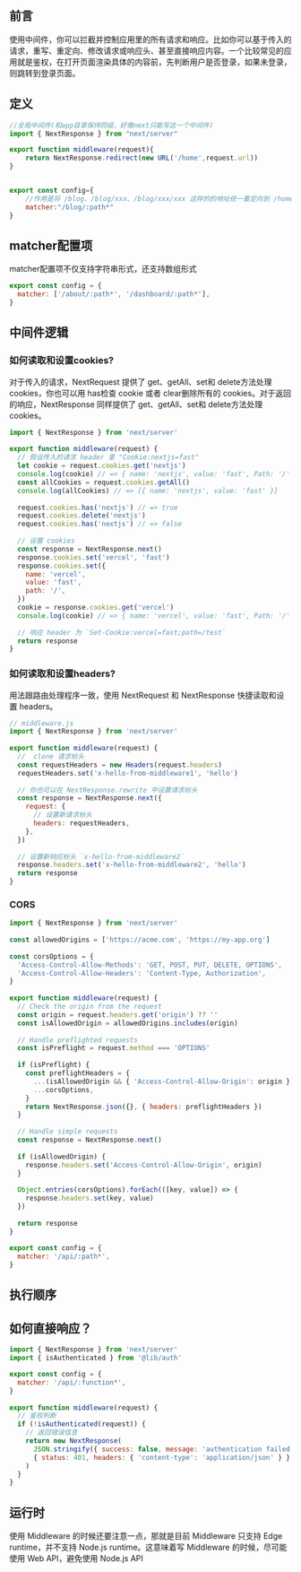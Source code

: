 ## 前言
使用中间件，你可以拦截并控制应用里的所有请求和响应。比如你可以基于传入的请求，重写、重定向、修改请求或响应头、甚至直接响应内容。一个比较常见的应用就是鉴权，在打开页面渲染具体的内容前，先判断用户是否登录，如果未登录，则跳转到登录页面。
## 定义
```javascript
//全局中间件(和app目录保持同级，好像next只能写这一个中间件)
import { NextResponse } from "next/server"

export function middleware(request){
	return NextResponse.redirect(new URL('/home',request.url))
}


export const config={
	//作用是将 /blog、/blog/xxx、/blog/xxx/xxx 这样的的地址统一重定向到 /home
	matcher:"/blog/:path*"
}
```
## matcher配置项
matcher配置项不仅支持字符串形式，还支持数组形式
```javascript
export const config = {
  matcher: ['/about/:path*', '/dashboard/:path*'],
}
```
## 中间件逻辑
### 如何读取和设置cookies?
对于传入的请求，NextRequest 提供了 get、getAll、set和 delete方法处理 cookies，你也可以用 has检查 cookie 或者 clear删除所有的 cookies。对于返回的响应，NextResponse 同样提供了 get、getAll、set和 delete方法处理 cookies。
```javascript
import { NextResponse } from 'next/server'
 
export function middleware(request) {
  // 假设传入的请求 header 里 "Cookie:nextjs=fast"
  let cookie = request.cookies.get('nextjs')
  console.log(cookie) // => { name: 'nextjs', value: 'fast', Path: '/' }
  const allCookies = request.cookies.getAll()
  console.log(allCookies) // => [{ name: 'nextjs', value: 'fast' }]
 
  request.cookies.has('nextjs') // => true
  request.cookies.delete('nextjs')
  request.cookies.has('nextjs') // => false
 
  // 设置 cookies
  const response = NextResponse.next()
  response.cookies.set('vercel', 'fast')
  response.cookies.set({
    name: 'vercel',
    value: 'fast',
    path: '/',
  })
  cookie = response.cookies.get('vercel')
  console.log(cookie) // => { name: 'vercel', value: 'fast', Path: '/' }
  
  // 响应 header 为 `Set-Cookie:vercel=fast;path=/test`
  return response
}
```
### 如何读取和设置headers?
用法跟路由处理程序一致，使用 NextRequest 和 NextResponse 快捷读取和设置 headers。
```javascript
// middleware.js 
import { NextResponse } from 'next/server'
 
export function middleware(request) {
  //  clone 请求标头
  const requestHeaders = new Headers(request.headers)
  requestHeaders.set('x-hello-from-middleware1', 'hello')
 
  // 你也可以在 NextResponse.rewrite 中设置请求标头
  const response = NextResponse.next({
    request: {
      // 设置新请求标头
      headers: requestHeaders,
    },
  })
 
  // 设置新响应标头 `x-hello-from-middleware2`
  response.headers.set('x-hello-from-middleware2', 'hello')
  return response
}
```
### CORS
```javascript
import { NextResponse } from 'next/server'
 
const allowedOrigins = ['https://acme.com', 'https://my-app.org']
 
const corsOptions = {
  'Access-Control-Allow-Methods': 'GET, POST, PUT, DELETE, OPTIONS',
  'Access-Control-Allow-Headers': 'Content-Type, Authorization',
}
 
export function middleware(request) {
  // Check the origin from the request
  const origin = request.headers.get('origin') ?? ''
  const isAllowedOrigin = allowedOrigins.includes(origin)
 
  // Handle preflighted requests
  const isPreflight = request.method === 'OPTIONS'
 
  if (isPreflight) {
    const preflightHeaders = {
      ...(isAllowedOrigin && { 'Access-Control-Allow-Origin': origin }),
      ...corsOptions,
    }
    return NextResponse.json({}, { headers: preflightHeaders })
  }
 
  // Handle simple requests
  const response = NextResponse.next()
 
  if (isAllowedOrigin) {
    response.headers.set('Access-Control-Allow-Origin', origin)
  }
 
  Object.entries(corsOptions).forEach(([key, value]) => {
    response.headers.set(key, value)
  })
 
  return response
}
 
export const config = {
  matcher: '/api/:path*',
}
```
## 执行顺序

## 如何直接响应？
```javascript
import { NextResponse } from 'next/server'
import { isAuthenticated } from '@lib/auth'

export const config = {
  matcher: '/api/:function*',
}
 
export function middleware(request) {
  // 鉴权判断
  if (!isAuthenticated(request)) {
    // 返回错误信息
    return new NextResponse(
      JSON.stringify({ success: false, message: 'authentication failed' }),
      { status: 401, headers: { 'content-type': 'application/json' } }
    )
  }
}
```

## 运行时
使用 Middleware 的时候还要注意一点，那就是目前 Middleware 只支持 Edge runtime，并不支持 Node.js runtime。这意味着写 Middleware 的时候，尽可能使用 Web API，避免使用 Node.js API



